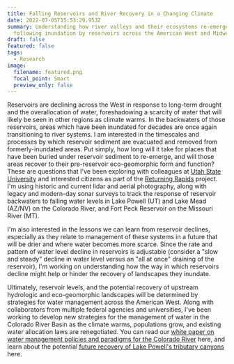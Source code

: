 ```yaml
---
title: Falling Reservoirs and River Recovery in a Changing Climate
date: 2022-07-05T15:53:29.953Z
summary: Understanding how river valleys and their ecosystems re-emerge
  following inundation by reservoirs across the American West and Midwest.
draft: false
featured: false
tags:
  - Research
image:
  filename: featured.png
  focal_point: Smart
  preview_only: false
---
```

Reservoirs are declining across the West in response to long-term drought and the overallocation of water, foreshadowing a scarcity of water that will likely be seen in other regions as climate warms. In the backwaters of those reservoirs, areas which have been inundated for decades are once again transitioning to river systems. I am interested in the timescales and processes by which reservoir sediment are evacuated and removed from formerly-inundated areas. Put simply, how long will it take for places that have been buried under reservoir sediment to re-emerge, and will those areas recover to their pre-reservoir eco-geomorphic form and function? These are questions that I've been exploring with colleagues at [Utah State University](https://qcnr.usu.edu/coloradoriver/index) and interested citizens as part of the [Returning Rapids](https://www.returningrapids.com/) project. I'm using historic and current lidar and aerial photography, along with legacy and modern-day sonar surveys to track the response of reservoir backwaters to falling water levels in Lake Powell (UT) and Lake Mead (AZ/NV) on the Colorado River, and Fort Peck Reservoir on the Missouri River (MT). 

I'm also interested in the lessons we can learn from reservoir declines, especially as they relate to management of these systems in a future that will be drier and where water becomes more scarce. Since the rate and pattern of water level decline in reservoirs is adjustable (consider a "slow and steady" decline in water level versus an "all at once" draining of the reservoir), I'm working on understanding how the way in which reservoirs decline might help or hinder the recovery of landscapes they inundate.

Ultimately, reservoir levels, and the potential recovery of upstream hydrologic and eco-geomorphic landscapes will be determined by strategies for water management across the American West. Along with collaborators from multiple federal agencies and universities, I've been working to develop new strategies for the management of water in the Colorado River Basin as the climate warms, populations grow, and existing water allocation laws are renegotiated. You can read our [white paper on water management policies and paradigms for the Colorado River](https://www.fs.usda.gov/rm/pubs_journals/2021/rmrs_2021_wheeler_k001.pdf) here, and learn about the potential [future recovery of Lake Powell's tributary canyons](https://fortlewiscollege-my.sharepoint.com/:b:/g/personal/akasprak_fortlewis_edu/EdwjoxpQNSpKvpzXUucABNIBQcyr3PFbJfls9et8JTmokA?e=JE1GYg) here.